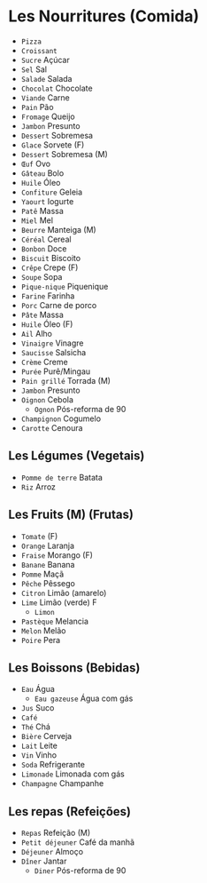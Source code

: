 # Les Nourritures (Comida)

-   `Pizza`
-   `Croissant`
-   `Sucre` Açúcar
-   `Sel` Sal
-   `Salade` Salada
-   `Chocolat` Chocolate
-   `Viande` Carne
-   `Pain` Pão
-   `Fromage` Queijo
-   `Jambon` Presunto
-   `Dessert` Sobremesa
-   `Glace` Sorvete (F)
-   `Dessert` Sobremesa (M)
-   `Œuf` Ovo
-   `Gâteau` Bolo
-   `Huile` Óleo
-   `Confiture` Geleia
-   `Yaourt` Iogurte
-   `Patê` Massa
-   `Miel` Mel
-   `Beurre` Manteiga (M)
-   `Céréal` Cereal
-   `Bonbon` Doce
-   `Biscuit` Biscoito
-   `Crêpe` Crepe (F)
-   `Soupe` Sopa
-   `Pique-nique` Piquenique
-   `Farine` Farinha
-   `Porc` Carne de porco
-   `Pâte` Massa
-   `Huile` Óleo (F)
-   `Ail` Alho
-   `Vinaigre` Vinagre
-   `Saucisse` Salsicha
-   `Crème` Creme
-   `Purée` Purê/Mingau
-   `Pain grillé` Torrada (M)
-   `Jambon` Presunto
-   `Oignon` Cebola
    -   `Ognon` Pós-reforma de 90
-   `Champignon` Cogumelo
-   `Carotte` Cenoura

## Les Légumes (Vegetais)

-   `Pomme de terre` Batata
-   `Riz` Arroz

## Les Fruits (M) (Frutas)

-   `Tomate` (F)
-   `Orange` Laranja
-   `Fraise` Morango (F)
-   `Banane` Banana
-   `Pomme` Maçã
-   `Pêche` Pêssego
-   `Citron` Limão (amarelo)
-   `Lime` Limão (verde) F
    -   `Limon`
-   `Pastèque` Melancia
-   `Melon` Melão
-   `Poire` Pera

## Les Boissons (Bebidas)

-   `Eau` Água
    -   `Eau gazeuse` Água com gás
-   `Jus` Suco
-   `Café`
-   `Thé` Chá
-   `Bière` Cerveja
-   `Lait` Leite
-   `Vin` Vinho
-   `Soda` Refrigerante
-   `Limonade` Limonada com gás
-   `Champagne` Champanhe

## Les repas (Refeições)

-   `Repas` Refeição (M)
-   `Petit déjeuner` Café da manhã
-   `Déjeuner` Almoço
-   `Dîner` Jantar
    -   `Diner` Pós-reforma de 90
